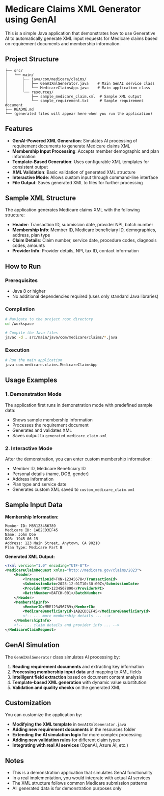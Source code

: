 # Medicare Claims XML Generator using GenAI

This is a simple Java application that demonstrates how to use Generative AI to automatically generate XML input requests for Medicare claims based on requirement documents and membership information.

## Project Structure

```
├── src/
│   └── main/
│       ├── java/com/medicare/claims/
│       │   ├── GenAIXmlGenerator.java    # Main GenAI service class
│       │   └── MedicareClaimsApp.java    # Main application class
│       └── resources/
│           ├── sample_medicare_claim.xml  # Sample XML output
│           └── sample_requirement.txt     # Sample requirement document
├── README.md
└── (generated files will appear here when you run the application)
```

## Features

- **GenAI-Powered XML Generation**: Simulates AI processing of requirement documents to generate Medicare claims XML
- **Membership Input Processing**: Accepts member demographic and plan information
- **Template-Based Generation**: Uses configurable XML templates for consistent output
- **XML Validation**: Basic validation of generated XML structure
- **Interactive Mode**: Allows custom input through command-line interface
- **File Output**: Saves generated XML to files for further processing

## Sample XML Structure

The application generates Medicare claims XML with the following structure:

- **Header**: Transaction ID, submission date, provider NPI, batch number
- **Membership Info**: Member ID, Medicare beneficiary ID, demographics, address, plan type
- **Claim Details**: Claim number, service date, procedure codes, diagnosis codes, amounts
- **Provider Info**: Provider details, NPI, tax ID, contact information

## How to Run

### Prerequisites
- Java 8 or higher
- No additional dependencies required (uses only standard Java libraries)

### Compilation
```bash
# Navigate to the project root directory
cd /workspace

# Compile the Java files
javac -d . src/main/java/com/medicare/claims/*.java
```

### Execution
```bash
# Run the main application
java com.medicare.claims.MedicareClaimsApp
```

## Usage Examples

### 1. Demonstration Mode
The application first runs in demonstration mode with predefined sample data:
- Shows sample membership information
- Processes the requirement document
- Generates and validates XML
- Saves output to `generated_medicare_claim.xml`

### 2. Interactive Mode
After the demonstration, you can enter custom membership information:
- Member ID, Medicare Beneficiary ID
- Personal details (name, DOB, gender)
- Address information
- Plan type and service date
- Generates custom XML saved to `custom_medicare_claim.xml`

## Sample Input Data

**Membership Information:**
```
Member ID: MBR123456789
Medicare ID: 1AB2CD3EF45
Name: John Doe
DOB: 1945-06-15
Address: 123 Main Street, Anytown, CA 90210
Plan Type: Medicare Part B
```

**Generated XML Output:**
```xml
<?xml version="1.0" encoding="UTF-8"?>
<MedicareClaimRequest xmlns="http://medicare.gov/claims/2023">
    <Header>
        <TransactionId>TXN-12345678</TransactionId>
        <SubmissionDate>2023-12-01T10:30:00Z</SubmissionDate>
        <ProviderNPI>1234567890</ProviderNPI>
        <BatchNumber>BATCH-001</BatchNumber>
    </Header>
    <MembershipInfo>
        <MemberID>MBR123456789</MemberID>
        <MedicareBeneficiaryId>1AB2CD3EF45</MedicareBeneficiaryId>
        <!-- ... more membership details ... -->
    </MembershipInfo>
    <!-- ... claim details and provider info ... -->
</MedicareClaimRequest>
```

## GenAI Simulation

The `GenAIXmlGenerator` class simulates AI processing by:

1. **Reading requirement documents** and extracting key information
2. **Processing membership input data** and mapping to XML fields
3. **Intelligent field extraction** based on document content analysis
4. **Template-based XML generation** with dynamic value substitution
5. **Validation and quality checks** on the generated XML

## Customization

You can customize the application by:

- **Modifying the XML template** in `GenAIXmlGenerator.java`
- **Adding new requirement documents** in the resources folder
- **Extending the AI simulation logic** for more complex processing
- **Adding new validation rules** for different claim types
- **Integrating with real AI services** (OpenAI, Azure AI, etc.)

## Notes

- This is a demonstration application that simulates GenAI functionality
- In a real implementation, you would integrate with actual AI services
- The XML structure follows common Medicare submission patterns
- All generated data is for demonstration purposes only